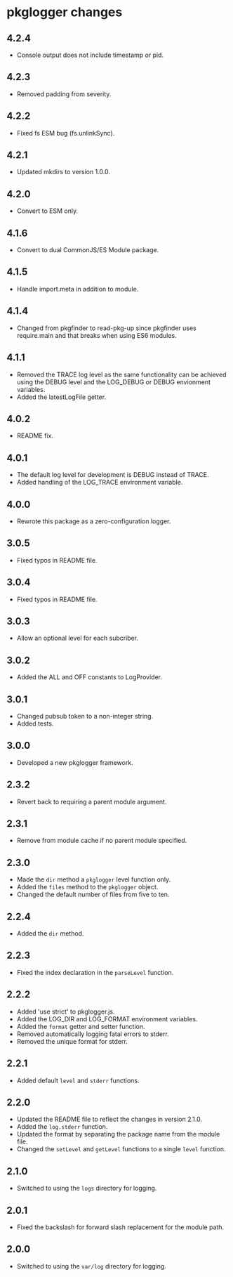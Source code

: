 # pkglogger changes

## 4.2.4

- Console output does not include timestamp or pid.

## 4.2.3

- Removed padding from severity.

## 4.2.2

- Fixed fs ESM bug (fs.unlinkSync).

## 4.2.1

- Updated mkdirs to version 1.0.0.

## 4.2.0

- Convert to ESM only.

## 4.1.6

- Convert to dual CommonJS/ES Module package.

## 4.1.5

- Handle import.meta in addition to module.

## 4.1.4

- Changed from pkgfinder to read-pkg-up since pkgfinder uses require.main and that breaks when using ES6 modules.

## 4.1.1

- Removed the TRACE log level as the same functionality can be achieved using the DEBUG level and the LOG_DEBUG or DEBUG envionment variables.
- Added the latestLogFile getter.

## 4.0.2

- README fix.

## 4.0.1

- The default log level for development is DEBUG instead of TRACE.
- Added handling of the LOG_TRACE environment variable.

## 4.0.0

- Rewrote this package as a zero-configuration logger.

## 3.0.5

- Fixed typos in README file.

## 3.0.4

- Fixed typos in README file.

## 3.0.3

- Allow an optional level for each subcriber.

## 3.0.2

- Added the ALL and OFF constants to LogProvider.

## 3.0.1

- Changed pubsub token to a non-integer string.
- Added tests.

## 3.0.0

- Developed a new pkglogger framework.

## 2.3.2

- Revert back to requiring a parent module argument.

## 2.3.1

- Remove from module cache if no parent module specified.

## 2.3.0

- Made the `dir` method a `pkglogger` level function only.
- Added the `files` method to the `pkglogger` object.
- Changed the default number of files from five to ten.

## 2.2.4

- Added the `dir` method.

## 2.2.3

- Fixed the index declaration in the `parseLevel` function.

## 2.2.2

- Added 'use strict' to pkglogger.js.
- Added the LOG_DIR and LOG_FORMAT environment variables.
- Added the `format` getter and setter function.
- Removed automatically logging fatal errors to stderr.
- Removed the unique format for stderr.

## 2.2.1

- Added default `level` and `stderr` functions.

## 2.2.0

- Updated the README file to reflect the changes in version 2.1.0.
- Added the `log.stderr` function.
- Updated the format by separating the package name from the module file.
- Changed the `setLevel` and `getLevel` functions to a single `level` function.

## 2.1.0

- Switched to using the `logs` directory for logging.

## 2.0.1

- Fixed the backslash for forward slash replacement for the module path.

## 2.0.0

- Switched to using the `var/log` directory for logging.
